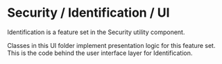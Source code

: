 # Security / Identification / UI

Identification is a feature set in the Security utility component.
  
Classes in this UI folder implement presentation logic for this feature set. This is the code behind the user interface layer for Identification.
